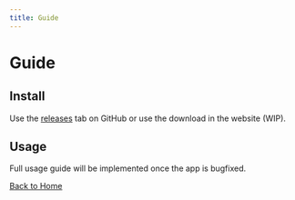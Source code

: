 ```yaml
---
title: Guide
---
```


# Guide

## Install

Use the [releases](https://github.com/WD-BYPASS/WD_BYPASS/releases) tab on GitHub or use the download in the website (WIP).

## Usage

Full usage guide will be implemented once the app is bugfixed.

[Back to Home](/)
